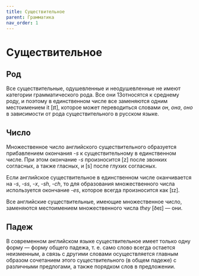 ```yaml
---
title: Существительное
parent: Грамматика
nav_order: 1
---
```


# Существительное

## Род

Все существительные, одушевленные и неодушевленные не имеют категории
грамматического рода. Все они 13относятся к среднему роду, и поэтому в
единственном числе все заменяются одним местоимением it [ɪt], которое может
переводиться словами *он*, *она*, *оно* в зависимости от рода
существительного в русском языке.

## Число

Множественное число английского существительного образуется
прибавлением окончания *-s* к существительному в единственном
числе. При этом окончание *-s* произносится [z] после звонких
согласных, а также гласных, и [s] после глухих согласных.

Если английское существительное в единственном числе 
оканчивается на *-s*, *-ss*, *-х*, *-sh*, *-ch*, то для образования множественного
числа используется окончание *-es*, которое всегда
произносится как [ɪz].

Все английские существительные, имеющие множественное число,
заменяются местоимением множественного числа *they* [ðeɪ] — они.

## Падеж

В современном английском языке существительное
имеет только одну форму — форму общего падежа, т. е.
само слово всегда остается неизменным,
а связь с другими словами осуществляется главным 
образом сочетанием этого существительного (в общем падеже)
с различными предлогами, а также порядком слов в 
предложении.
